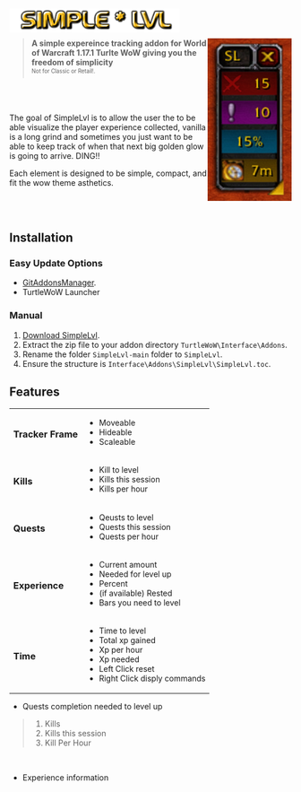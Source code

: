 <h1>
    <img src="Screenshots/title.png" width="304" align="left" alt="SimpleLvl">
    <div width="100%">&nbsp;</div>
</h1>
<img src="Screenshots/tracker.png" width="150" float="right" align="right">

> **A simple expereince tracking addon for World of Warcraft 1.17.1 Turlte WoW giving you the freedom of simplicity**
<br><sup><small>Not for Classic or Retail!.</small></sup>

<br>
<br>

The goal of SimpleLvl is to allow the user the to  be able visualize the player
experience collected, vanilla is a long grind and sometimes you just want to be
able to keep track of when that next big golden glow is going to arrive. DING!!

Each element is designed to be simple, compact, and fit the wow theme asthetics.

<br>
<br>

## Installation

### Easy Update Options

* [GitAddonsManager](https://woblight.gitlab.io/overview/gitaddonsmanager/).
* TurtleWoW Launcher

### Manual

1. [Download SimpleLvl](https://github.com/Beardedrasta/SimpleLvl/archive/refs/heads/main.zip).
2. Extract the zip file to your addon directory `TurtleWoW\Interface\Addons`.
3. Rename the folder `SimpleLvl-main` folder to `SimpleLvl`.
4. Ensure the structure is `Interface\Addons\SimpleLvl\SimpleLvl.toc`.

## Features

<table>

<tr>
<td>

### Tracker Frame

</td>
<td>

* Moveable
* Hideable
* Scaleable

</td>
</tr>

<tr>
<td>

### Kills

</td>
<td>

* Kill to level
* Kills this session
* Kills per hour

</td>
</tr>

<tr>
<td>

### Quests

</td>
<td>

* Qeusts to level
* Quests this session
* Quests per hour

</td>
</tr>

<tr>
<td>

### Experience

</td>
<td>

* Current amount
* Needed for level up
* Percent
* (if available) Rested
* Bars you need to level

</td>
</tr>

<tr>
<td>

### Time

</td>
<td>

* Time to level
* Total xp gained
* Xp per hour
* Xp needed
* Left Click reset
* Right Click disply commands

</td>
</tr>

</table>


* Quests completion needed to level up
> 1. Kills
> 2. Kills this session
> 3. Kill Per Hour

<br>

* Experience information

